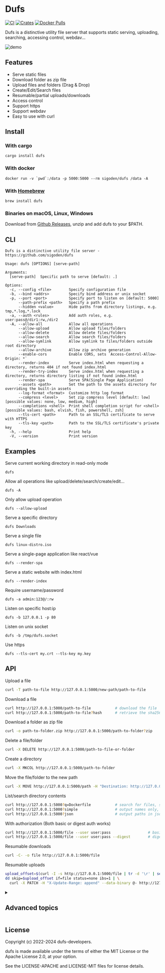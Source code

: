 # Dufs

[![CI](https://github.com/sigoden/dufs/actions/workflows/ci.yaml/badge.svg)](https://github.com/sigoden/dufs/actions/workflows/ci.yaml)
[![Crates](https://img.shields.io/crates/v/dufs.svg)](https://crates.io/crates/dufs)
[![Docker Pulls](https://img.shields.io/docker/pulls/sigoden/dufs)](https://hub.docker.com/r/sigoden/dufs)

Dufs is a distinctive utility file server that supports static serving, uploading, searching, accessing control, webdav...

![demo](https://user-images.githubusercontent.com/4012553/220513063-ff0f186b-ac54-4682-9af4-47a9781dee0d.png)

## Features

- Serve static files
- Download folder as zip file
- Upload files and folders (Drag & Drop)
- Create/Edit/Search files
- Resumable/partial uploads/downloads
- Access control
- Support https
- Support webdav
- Easy to use with curl

## Install

### With cargo

```
cargo install dufs
```

### With docker

```
docker run -v `pwd`:/data -p 5000:5000 --rm sigoden/dufs /data -A
```

### With [Homebrew](https://brew.sh)

```
brew install dufs
```

### Binaries on macOS, Linux, Windows

Download from [Github Releases](https://github.com/sigoden/dufs/releases), unzip and add dufs to your $PATH.

## CLI

```
Dufs is a distinctive utility file server - https://github.com/sigoden/dufs

Usage: dufs [OPTIONS] [serve-path]

Arguments:
  [serve-path]  Specific path to serve [default: .]

Options:
  -c, --config <file>        Specify configuration file
  -b, --bind <addrs>         Specify bind address or unix socket
  -p, --port <port>          Specify port to listen on [default: 5000]
      --path-prefix <path>   Specify a path prefix
      --hidden <value>       Hide paths from directory listings, e.g. tmp,*.log,*.lock
  -a, --auth <rules>         Add auth roles, e.g. user:pass@/dir1:rw,/dir2
  -A, --allow-all            Allow all operations
      --allow-upload         Allow upload files/folders
      --allow-delete         Allow delete files/folders
      --allow-search         Allow search files/folders
      --allow-symlink        Allow symlink to files/folders outside root directory
      --allow-archive        Allow zip archive generation
      --enable-cors          Enable CORS, sets `Access-Control-Allow-Origin: *`
      --render-index         Serve index.html when requesting a directory, returns 404 if not found index.html
      --render-try-index     Serve index.html when requesting a directory, returns directory listing if not found index.html
      --render-spa           Serve SPA(Single Page Application)
      --assets <path>        Set the path to the assets directory for overriding the built-in assets
      --log-format <format>  Customize http log format
      --compress <level>     Set zip compress level [default: low] [possible values: none, low, medium, high]
      --completions <shell>  Print shell completion script for <shell> [possible values: bash, elvish, fish, powershell, zsh]
      --tls-cert <path>      Path to an SSL/TLS certificate to serve with HTTPS
      --tls-key <path>       Path to the SSL/TLS certificate's private key
  -h, --help                 Print help
  -V, --version              Print version
```

## Examples

Serve current working directory in read-only mode

```
dufs
```

Allow all operations like upload/delete/search/create/edit...

```
dufs -A
```

Only allow upload operation

```
dufs --allow-upload
```

Serve a specific directory

```
dufs Downloads
```

Serve a single file

```
dufs linux-distro.iso
```

Serve a single-page application like react/vue

```
dufs --render-spa
```

Serve a static website with index.html

```
dufs --render-index
```

Require username/password

```
dufs -a admin:123@/:rw
```

Listen on specific host:ip 

```
dufs -b 127.0.0.1 -p 80
```

Listen on unix socket
```
dufs -b /tmp/dufs.socket
```

Use https

```
dufs --tls-cert my.crt --tls-key my.key
```

## API

Upload a file

```sh
curl -T path-to-file http://127.0.0.1:5000/new-path/path-to-file
```

Download a file
```sh
curl http://127.0.0.1:5000/path-to-file           # download the file
curl http://127.0.0.1:5000/path-to-file?hash      # retrieve the sha256 hash of a file
```

Download a folder as zip file

```sh
curl -o path-to-folder.zip http://127.0.0.1:5000/path-to-folder?zip
```

Delete a file/folder

```sh
curl -X DELETE http://127.0.0.1:5000/path-to-file-or-folder
```

Create a directory

```sh
curl -X MKCOL http://127.0.0.1:5000/path-to-folder
```

Move the file/folder to the new path

```sh
curl -X MOVE http://127.0.0.1:5000/path -H "Destination: http://127.0.0.1:5000/new-path"
```

List/search directory contents

```sh
curl http://127.0.0.1:5000?q=Dockerfile           # search for files, similar to `find -name Dockerfile`
curl http://127.0.0.1:5000?simple                 # output names only, similar to `ls -1`
curl http://127.0.0.1:5000?json                   # output paths in json format
```

With authorization (Both basic or digest auth works)

```sh
curl http://127.0.0.1:5000/file --user user:pass                 # basic auth
curl http://127.0.0.1:5000/file --user user:pass --digest        # digest auth
```

Resumable downloads

```sh
curl -C- -o file http://127.0.0.1:5000/file
```

Resumable uploads

```sh
upload_offset=$(curl -I -s http://127.0.0.1:5000/file | tr -d '\r' | sed -n 's/content-length: //p')
dd skip=$upload_offset if=file status=none ibs=1 | \
  curl -X PATCH -H "X-Update-Range: append" --data-binary @- http://127.0.0.1:5000/file
```

<details>
<summary><h2>Advanced topics</h2></summary>

### Access Control

Dufs supports account based access control. You can control who can do what on which path with `--auth`/`-a`.

```
dufs -a admin:admin@/:rw -a guest:guest@/
dufs -a user:pass@/:rw,/dir1 -a @/
```

1. Use `@` to separate the account and paths. No account means anonymous user.
2. Use `:` to separate the username and password of the account.
3. Use `,` to separate paths.
4. Use path suffix `:rw`/`:ro` set permissions: `read-write`/`read-only`. `:ro` can be omitted.

- `-a admin:admin@/:rw`: `admin` has complete permissions for all paths.
- `-a guest:guest@/`: `guest` has read-only permissions for all paths.
- `-a user:pass@/:rw,/dir1`: `user` has read-write permissions for `/*`, has read-only permissions for `/dir1/*`.
- `-a @/`: All paths is publicly accessible, everyone can view/download it.

> There are no restrictions on using ':' and '@' characters in a password. For example, `user:pa:ss@1@/:rw` is valid, the password is `pa:ss@1`.

#### Hashed Password

DUFS supports the use of sha-512 hashed password.

Create hashed password

```
$ mkpasswd  -m sha-512 -s
Password: 123456 
$6$tWMB51u6Kb2ui3wd$5gVHP92V9kZcMwQeKTjyTRgySsYJu471Jb1I6iHQ8iZ6s07GgCIO69KcPBRuwPE5tDq05xMAzye0NxVKuJdYs/
```

Use hashed password
```
dufs -a 'admin:$6$tWMB51u6Kb2ui3wd$5gVHP92V9kZcMwQeKTjyTRgySsYJu471Jb1I6iHQ8iZ6s07GgCIO69KcPBRuwPE5tDq05xMAzye0NxVKuJdYs/@/:rw'
```

Two important things for hashed passwords:

1. Dufs only supports sha-512 hashed passwords, so ensure that the password string always starts with `$6$`.
2. Digest authentication does not function properly with hashed passwords.


### Hide Paths

Dufs supports hiding paths from directory listings via option `--hidden <glob>,...`.

```
dufs --hidden .git,.DS_Store,tmp
```

> The glob used in --hidden only matches file and directory names, not paths. So `--hidden dir1/file` is invalid.

```sh
dufs --hidden '.*'                          # hidden dotfiles
dufs --hidden '*/'                          # hidden all folders
dufs --hidden '*.log,*.lock'                # hidden by exts
dufs --hidden '*.log' --hidden '*.lock'
```

### Log Format

Dufs supports customize http log format with option `--log-format`.

The log format can use following variables.

| variable     | description                                                               |
| ------------ | ------------------------------------------------------------------------- |
| $remote_addr | client address                                                            |
| $remote_user | user name supplied with authentication                                    |
| $request     | full original request line                                                |
| $status      | response status                                                           |
| $http_       | arbitrary request header field. examples: $http_user_agent, $http_referer |


The default log format is `'$remote_addr "$request" $status'`.
```
2022-08-06T06:59:31+08:00 INFO - 127.0.0.1 "GET /" 200
```

Disable http log
```
dufs --log-format=''
```

Log user-agent
```
dufs --log-format '$remote_addr "$request" $status $http_user_agent'
```
```
2022-08-06T06:53:55+08:00 INFO - 127.0.0.1 "GET /" 200 Mozilla/5.0 (Windows NT 10.0; Win64; x64) AppleWebKit/537.36 (KHTML, like Gecko) Chrome/104.0.0.0 Safari/537.36
```

Log remote-user
```
dufs --log-format '$remote_addr $remote_user "$request" $status' -a /@admin:admin -a /folder1@user1:pass1
```
```
2022-08-06T07:04:37+08:00 INFO - 127.0.0.1 admin "GET /" 200
```

## Environment variables

All options can be set using environment variables prefixed with `DUFS_`.

```
[serve-path]                DUFS_SERVE_PATH="."
    --config <file>         DUFS_CONFIG=config.yaml
-b, --bind <addrs>          DUFS_BIND=0.0.0.0
-p, --port <port>           DUFS_PORT=5000
    --path-prefix <path>    DUFS_PATH_PREFIX=/static
    --hidden <value>        DUFS_HIDDEN=tmp,*.log,*.lock
-a, --auth <rules>          DUFS_AUTH="admin:admin@/:rw|@/" 
-A, --allow-all             DUFS_ALLOW_ALL=true
    --allow-upload          DUFS_ALLOW_UPLOAD=true
    --allow-delete          DUFS_ALLOW_DELETE=true
    --allow-search          DUFS_ALLOW_SEARCH=true
    --allow-symlink         DUFS_ALLOW_SYMLINK=true
    --allow-archive         DUFS_ALLOW_ARCHIVE=true
    --enable-cors           DUFS_ENABLE_CORS=true
    --render-index          DUFS_RENDER_INDEX=true
    --render-try-index      DUFS_RENDER_TRY_INDEX=true
    --render-spa            DUFS_RENDER_SPA=true
    --assets <path>         DUFS_ASSETS=/assets
    --log-format <format>   DUFS_LOG_FORMAT=""
    --compress <compress>   DUFS_COMPRESS="low"
    --tls-cert <path>       DUFS_TLS_CERT=cert.pem
    --tls-key <path>        DUFS_TLS_KEY=key.pem
```

## Configuration File

You can specify and use the configuration file by selecting the option `--config <path-to-config.yaml>`.

The following are the configuration items:

```yaml
serve-path: '.'
bind: 0.0.0.0
port: 5000
path-prefix: /dufs
hidden:
  - tmp
  - '*.log'
  - '*.lock'
auth:
  - admin:admin@/:rw
  - user:pass@/src:rw,/share
  - '@/'  # According to the YAML spec, quoting is required.
allow-all: false
allow-upload: true
allow-delete: true
allow-search: true
allow-symlink: true
allow-archive: true
enable-cors: true
render-index: true
render-try-index: true
render-spa: true
assets: ./assets/
log-format: '$remote_addr "$request" $status $http_user_agent'
compress: low
tls-cert: tests/data/cert.pem
tls-key: tests/data/key_pkcs1.pem
```

### Customize UI

Dufs allows users to customize the UI with your own assets.

```
dufs --assets my-assets-dir/
```

Your assets folder must contains a `index.html` file.

`index.html` can use the following placeholder variables to retrieve internal data.

- `__INDEX_DATA__`: directory listing data
- `__ASSETS_PREFIX__`: assets url prefix

</details>

## License

Copyright (c) 2022-2024 dufs-developers.

dufs is made available under the terms of either the MIT License or the Apache License 2.0, at your option.

See the LICENSE-APACHE and LICENSE-MIT files for license details.
